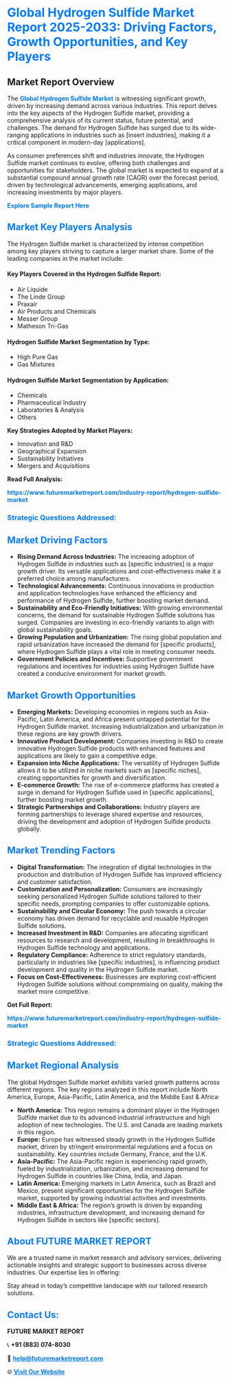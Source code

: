 <h1 style="color: #007BFF;">Global Hydrogen Sulfide Market Report 2025-2033: Driving Factors, Growth Opportunities, and Key Players</h1>

<section id="overview">
<h2>Market Report Overview</h2>
<p>The <a href="https://www.futuremarketreport.com/industry-report/hydrogen-sulfide-market" style="color: #007BFF; text-decoration: none;"><strong>Global Hydrogen Sulfide Market</strong></a> is witnessing significant growth, driven by increasing demand across various industries. This report delves into the key aspects of the Hydrogen Sulfide market, providing a comprehensive analysis of its current status, future potential, and challenges. The demand for Hydrogen Sulfide has surged due to its wide-ranging applications in industries such as [insert industries], making it a critical component in modern-day [applications].</p>
<p>As consumer preferences shift and industries innovate, the Hydrogen Sulfide market continues to evolve, offering both challenges and opportunities for stakeholders. The global market is expected to expand at a substantial compound annual growth rate (CAGR) over the forecast period, driven by technological advancements, emerging applications, and increasing investments by major players.</p>
</section>

<section id="overview">
<p><a href="https://www.futuremarketreport.com/request-sample/reportId=28247" style="color: #007BFF; text-decoration: none;"><strong>Explore Sample Report Here</strong></a></p>
</section>

<section id="key-players">
<h2 style="color: #007BFF;">Market Key Players Analysis</h2>
<p>The Hydrogen Sulfide market is characterized by intense competition among key players striving to capture a larger market share. Some of the leading companies in the market include:</p>
<h4>Key Players Covered in the Hydrogen Sulfide Report:</h4>
<ul><li>Air Liquide</li><li>The Linde Group</li><li>Praxair</li><li>Air Products and Chemicals</li><li>Messer Group</li><li>Matheson Tri-Gas</li></ul>
<h4>Hydrogen Sulfide Market Segmentation by Type:</h4>
<ul><li>High Pure Gas</li><li>Gas Mixtures</li></ul>

<h4>Hydrogen Sulfide Market Segmentation by Application:</h4>
<ul><li>Chemicals</li><li>Pharmaceutical Industry</li><li>Laboratories &amp; Analysis</li><li>Others</li></ul>
<p><strong>Key Strategies Adopted by Market Players:</strong></p>
<ul>
<li>Innovation and R&D</li>
<li>Geographical Expansion</li>
<li>Sustainability Initiatives</li>
<li>Mergers and Acquisitions</li>
</ul>
</section>

<section>
<p><strong>Read Full Analysis: </strong></p><a href="https://www.futuremarketreport.com/industry-report/hydrogen-sulfide-market" style="color: #007BFF; text-decoration: none;"><strong>https://www.futuremarketreport.com/industry-report/hydrogen-sulfide-market</strong></a>
<h3 style="color: #007BFF;">Strategic Questions Addressed:</h3>
</section>

<section id="driving-factors">
<h2 style="color: #007BFF;">Market Driving Factors</h2>
<ul>
<li><strong>Rising Demand Across Industries:</strong> The increasing adoption of Hydrogen Sulfide in industries such as [specific industries] is a major growth driver. Its versatile applications and cost-effectiveness make it a preferred choice among manufacturers.</li>
<li><strong>Technological Advancements:</strong> Continuous innovations in production and application technologies have enhanced the efficiency and performance of Hydrogen Sulfide, further boosting market demand.</li>
<li><strong>Sustainability and Eco-Friendly Initiatives:</strong> With growing environmental concerns, the demand for sustainable Hydrogen Sulfide solutions has surged. Companies are investing in eco-friendly variants to align with global sustainability goals.</li>
<li><strong>Growing Population and Urbanization:</strong> The rising global population and rapid urbanization have increased the demand for [specific products], where Hydrogen Sulfide plays a vital role in meeting consumer needs.</li>
<li><strong>Government Policies and Incentives:</strong> Supportive government regulations and incentives for industries using Hydrogen Sulfide have created a conducive environment for market growth.</li>
</ul>
</section>

<section id="growth-opportunities">
<h2 style="color: #007BFF;">Market Growth Opportunities</h2>
<ul>
<li><strong>Emerging Markets:</strong> Developing economies in regions such as Asia-Pacific, Latin America, and Africa present untapped potential for the Hydrogen Sulfide market. Increasing industrialization and urbanization in these regions are key growth drivers.</li>
<li><strong>Innovative Product Development:</strong> Companies investing in R&D to create innovative Hydrogen Sulfide products with enhanced features and applications are likely to gain a competitive edge.</li>
<li><strong>Expansion into Niche Applications:</strong> The versatility of Hydrogen Sulfide allows it to be utilized in niche markets such as [specific niches], creating opportunities for growth and diversification.</li>
<li><strong>E-commerce Growth:</strong> The rise of e-commerce platforms has created a surge in demand for Hydrogen Sulfide used in [specific applications], further boosting market growth.</li>
<li><strong>Strategic Partnerships and Collaborations:</strong> Industry players are forming partnerships to leverage shared expertise and resources, driving the development and adoption of Hydrogen Sulfide products globally.</li>
</ul>
</section>

<section id="trending-factors">
<h2 style="color: #007BFF;">Market Trending Factors</h2>
<ul>
<li><strong>Digital Transformation:</strong> The integration of digital technologies in the production and distribution of Hydrogen Sulfide has improved efficiency and customer satisfaction.</li>
<li><strong>Customization and Personalization:</strong> Consumers are increasingly seeking personalized Hydrogen Sulfide solutions tailored to their specific needs, prompting companies to offer customizable options.</li>
<li><strong>Sustainability and Circular Economy:</strong> The push towards a circular economy has driven demand for recyclable and reusable Hydrogen Sulfide solutions.</li>
<li><strong>Increased Investment in R&D:</strong> Companies are allocating significant resources to research and development, resulting in breakthroughs in Hydrogen Sulfide technology and applications.</li>
<li><strong>Regulatory Compliance:</strong> Adherence to strict regulatory standards, particularly in industries like [specific industries], is influencing product development and quality in the Hydrogen Sulfide market.</li>
<li><strong>Focus on Cost-Effectiveness:</strong> Businesses are exploring cost-efficient Hydrogen Sulfide solutions without compromising on quality, making the market more competitive.</li>
</ul>
</section>

<section>
<p><strong>Get Full Report: </strong></p><a href="https://www.futuremarketreport.com/industry-report/hydrogen-sulfide-market" style="color: #007BFF; text-decoration: none;"><strong>https://www.futuremarketreport.com/industry-report/hydrogen-sulfide-market</strong></a>
<h3 style="color: #007BFF;">Strategic Questions Addressed:</h3>
</section>


<section id="regional-analysis">
<h2 style="color: #007BFF;">Market Regional Analysis</h2>
<p>The global Hydrogen Sulfide market exhibits varied growth patterns across different regions. The key regions analyzed in this report include North America, Europe, Asia-Pacific, Latin America, and the Middle East & Africa:</p>
<ul>
<li><strong>North America:</strong> This region remains a dominant player in the Hydrogen Sulfide market due to its advanced industrial infrastructure and high adoption of new technologies. The U.S. and Canada are leading markets in this region.</li>
<li><strong>Europe:</strong> Europe has witnessed steady growth in the Hydrogen Sulfide market, driven by stringent environmental regulations and a focus on sustainability. Key countries include Germany, France, and the U.K.</li>
<li><strong>Asia-Pacific:</strong> The Asia-Pacific region is experiencing rapid growth, fueled by industrialization, urbanization, and increasing demand for Hydrogen Sulfide in countries like China, India, and Japan.</li>
<li><strong>Latin America:</strong> Emerging markets in Latin America, such as Brazil and Mexico, present significant opportunities for the Hydrogen Sulfide market, supported by growing industrial activities and investments.</li>
<li><strong>Middle East & Africa:</strong> The region’s growth is driven by expanding industries, infrastructure development, and increasing demand for Hydrogen Sulfide in sectors like [specific sectors].</li>
</ul>
</section>

<footer>
<h2 style="color: #007BFF;">About FUTURE MARKET REPORT</h2>
<p>We are a trusted name in market research and advisory services, delivering actionable insights and strategic support to businesses across diverse industries. Our expertise lies in offering:</p>

<p>Stay ahead in today’s competitive landscape with our tailored research solutions.</p>

<h2 style="color: #007BFF;">Contact Us:</h2>
<p><strong>FUTURE MARKET REPORT</strong></p>
<p>📞 <strong>+91 (883) 074-8030</strong></p>
<p>📧 <strong><a href="mailto:help@futuremarketreport.com" style="color: #007BFF;">help@futuremarketreport.com</a></strong></p>
<p>🌐 <strong><a href="https://www.futuremarketreport.com/" style="color: #007BFF;">Visit Our Website</a></strong></p>
</footer>